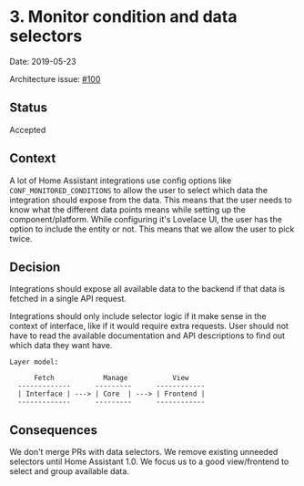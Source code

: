 # 3. Monitor condition and data selectors

Date: 2019-05-23

Architecture issue: [#100](https://github.com/home-assistant/architecture/issues/100)

## Status

Accepted

## Context

A lot of Home Assistant integrations use config options like `CONF_MONITORED_CONDITIONS` to allow the user to select which data the integration should expose from the data. This means that the user needs to know what the different data points means while setting up the component/platform. While configuring it's Lovelace UI, the user has the option to include the entity or not. This means that we allow the user to pick twice.

## Decision

Integrations should expose all available data to the backend if that data is fetched in a single API request.

Integrations should only include selector logic if it make sense in the context of interface, like if it would require extra requests. User should not have to read the available documentation and API descriptions to find out which data they want have.

```
Layer model:

      Fetch            Manage           View
  -------------      ---------      ------------
  | Interface | ---> | Core  | ---> | Frontend |
  -------------      ---------      ------------
```

## Consequences

We don't merge PRs with data selectors. We remove existing unneeded selectors until Home Assistant 1.0.
We focus us to a good view/frontend to select and group available data.
